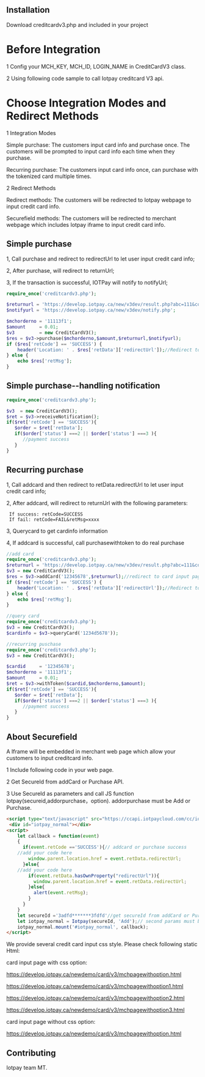 
## Installation

Download creditcardv3.php and included in your project

# Before Integration

1 Config your  MCH_KEY, MCH_ID, LOGIN_NAME in CreditCardV3 class.

2 Using following code sample to call Iotpay creditcard V3 api.

# Choose Integration Modes and Redirect Methods

1 Integration Modes

Simple purchase: The customers input card info and purchase once. The customers will be prompted to input card info each time when they purchase.

Recurring purchase: The customers input card info once, can purchase with the tokenized card multiple times.

2 Redirect Methods

Redirect methods: The customers will be redirected to Iotpay webpage to input credit card info.

Securefield methods: The customers will be redirected to merchant webpage which includes Iotpay iframe to input credit card info.

## Simple purchase

1, Call purchase and redirect to redirectUrl to let user input credit card info;

2, After purchase, will redirect to returnUrl;

3, If the transaction is successful, IOTPay will notify to notifyUrl;

```php
require_once('creditcardv3.php');

$returnurl = 'https://develop.iotpay.ca/new/v3dev/result.php?abc=111&code=234&cardid=12345678';
$notifyurl = 'https://develop.iotpay.ca/new/v3dev/notify.php';

$mchorderno = '11113f1';
$amount     = 0.01;
$v3         = new CreditCardV3();
$res = $v3->purchase($mchorderno,$amount,$returnurl,$notifyurl); 
if ($res['retCode'] == 'SUCCESS') {
	header('Location: ' . $res['retData']['redirectUrl']);//Redirect to Iotpay credit card input page 
} else {
	echo $res['retMsg'];
}
```
## Simple purchase--handling notification

```php
require_once('creditcardv3.php');

$v3  = new CreditCardV3();
$ret = $v3->receiveNotification();
if($ret['retCode'] == 'SUCCESS'){
   $order = $ret['retData'];
   if($order['status'] ===2 || $order['status'] ===3 ){
      //payment success
   }
}

```
## Recurring purchase

1, Call addcard and then redirect to retData.redirectUrl to let user input credit card info;

2, After addcard, will redirect to returnUrl with the following parameters:

     If success: retCode=SUCCESS
     If fail: retCode=FAIL&retMsg=xxxx
   
3, Querycard to get cardinfo information

4, If addcard is successful, call purchasewithtoken to do real purchase

```php
//add card
require_once('creditcardv3.php');
$returnurl = 'https://develop.iotpay.ca/new/v3dev/result.php?abc=111&code=234&cardid=12345678';
$v3 = new CreditCardV3();
$res = $v3->addCard('12345678',$returnurl);//redirect to card input page
if ($res['retCode'] == 'SUCCESS') {
	header('Location: ' . $res['retData']['redirectUrl']);//Redirect to Iotpay credit card input page
} else {
	echo $res['retMsg'];
}
```

```php
//query card
require_once('creditcardv3.php');
$v3 = new CreditCardV3();
$cardinfo = $v3->queryCard('1234d5678'));
```

```php
//recurring puschase
require_once('creditcardv3.php');
$v3 = new CreditCardV3();

$cardid     = '12345678';
$mchorderno = '11113f1';
$amount     = 0.01;
$ret = $v3->withToken($cardid,$mchorderno,$amount);
if($ret['retCode'] == 'SUCCESS'){
   $order = $ret['retData'];
   if($order['status'] ===2 || $order['status'] ===3 ){
      //payment success
   }
}
```
## About Securefield

A Iframe will be embedded in merchant web page which allow your customers to input creditcard info. 

1 Include following code in your web page.

2 Get SecureId from addCard or Purchase API.

3 Use SecureId as parameters and call JS function Iotpay(secureid,addorpurchase，option).
addorpurchase must be Add or Purchase.

```html
<script type="text/javascript" src="https://ccapi.iotpaycloud.com/cc/iotpaycc.js"></script>
 <div id="iotpay_normal"></div>
<script>
    let callback = function(event)
    {  
      if(event.retCode =='SUCCESS'){// addcard or purchase success
	//add your code here
        window.parent.location.href = event.retData.redirectUrl;
      }else{
	//add your code here
        if(event.retData.hasOwnProperty("redirectUrl")){
          window.parent.location.href = event.retData.redirectUrl;
        }else{
          alert(event.retMsg); 
        }
      }
    }
    let secureId ='3adfd*******3fdfd'//get secureId from addCard or Purchase endpoint.
    let iotpay_normal = Iotpay(secureId, 'Add');// second params must be Add or Pay
    iotpay_normal.mount('#iotpay_normal', callback);
</script>
```
We provide several credit card input css style. Please check following static Html:

card input page with css option:

https://develop.iotpay.ca/newdemo/card/v3/mchpagewithoption.html

https://develop.iotpay.ca/newdemo/card/v3/mchpagewithoption1.html

https://develop.iotpay.ca/newdemo/card/v3/mchpagewithoption2.html

https://develop.iotpay.ca/newdemo/card/v3/mchpagewithoption3.html

card input page without css option:

https://develop.iotpay.ca/newdemo/card/v3/mchpagewithoption.html

## Contributing


Iotpay team MT.
